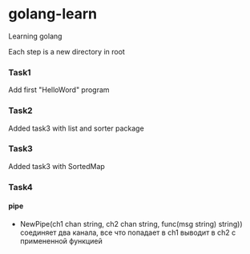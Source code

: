 # golang-learn
Learning golang

Each step is a new directory in root

### Task1

Add first "HelloWord" program

### Task2

Added task3 with list and sorter package

### Task3

Added task3 with SortedMap

### Task4

#### pipe
 - NewPipe(ch1 chan string, ch2 chan string, func(msg string) string)) 
    соединяет два канала, все что попадает в ch1 выводит в ch2 с примененной функцией

